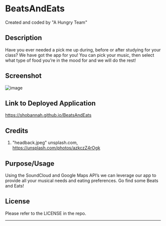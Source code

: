 # BeatsAndEats

Created and coded by "A Hungry Team"

## Description

Have you ever needed a pick me up during, before or after studying for your class? We have got the app for you! You can pick your music, then select what type of food you’re in the mood for and we will do the rest!

## Screenshot

![image](https://user-images.githubusercontent.com/116910257/210293037-ab921c28-a220-4572-b8be-7c3324d4c3b5.png)


## Link to Deployed Application

https://shobannah.github.io/BeatsAndEats

## Credits

1. "headback.jpeg" unsplash.com, https://unsplash.com/photos/azkczZ4rOgk


## Purpose/Usage

Using the SoundCloud and Google Maps API’s we can leverage our app to provide all your musical needs and eating preferences. Go find some Beats and Eats!

## License

Please refer to the LICENSE in the repo.

---

